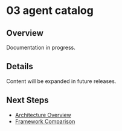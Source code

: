 # 03 agent catalog

## Overview

Documentation in progress.

## Details

Content will be expanded in future releases.

## Next Steps

- [Architecture Overview](./01-overview.md)
- [Framework Comparison](../guides/framework-comparison.md)
